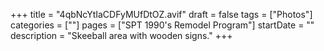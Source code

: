 +++
title = "4qbNcYtIaCDFyMUfDtOZ.avif"
draft = false
tags = ["Photos"]
categories = [""]
pages = ["SPT 1990's Remodel Program"]
startDate = ""
description = "Skeeball area with wooden signs."
+++

